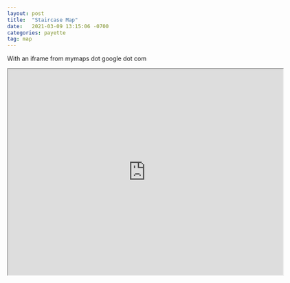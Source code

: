 ```yaml
---
layout: post
title:  "Staircase Map"
date:   2021-03-09 13:15:06 -0700
categories: payette
tag: map
---
```

 With an iframe from mymaps dot google dot com
 
<iframe src="https://www.google.com/maps/d/embed?mid=1VNOw-jAFXB7H9gZ0gBYca6UXqevxWtyg" width="640" height="480"></iframe>
